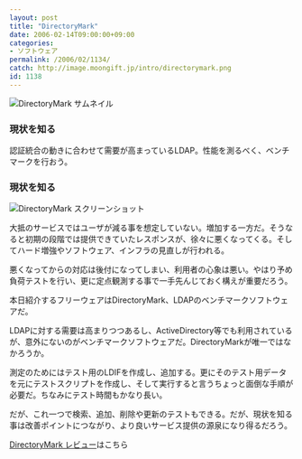 ```yaml
---
layout: post
title: "DirectoryMark"
date: 2006-02-14T09:00:00+09:00
categories:
- ソフトウェア
permalink: /2006/02/1134/
catch: http://image.moongift.jp/intro/directorymark.png
id: 1138
---
```

 ![DirectoryMark サムネイル](http://image.moongift.jp/intro/directorymark.t.png "DirectoryMark サムネイル")
  

### 現状を知る
  
認証統合の動きに合わせて需要が高まっているLDAP。性能を測るべく、ベンチマークを行おう。  
<!--more-->  

### 現状を知る
  

![DirectoryMark スクリーンショット](http://image.moongift.jp/intro/directorymark.png "DirectoryMark スクリーンショット")

  

大抵のサービスではユーザが減る事を想定していない。増加する一方だ。そうなると初期の段階では提供できていたレスポンスが、徐々に悪くなってくる。そしてハード増強やソフトウェア、インフラの見直しが行われる。

  

悪くなってからの対応は後付になってしまい、利用者の心象は悪い。やはり予め負荷テストを行い、更に定点観測する事で一手先んじておく構えが重要だろう。

  

本日紹介するフリーウェアはDirectoryMark、LDAPのベンチマークソフトウェアだ。

  

LDAPに対する需要は高まりつつあるし、ActiveDirectory等でも利用されているが、意外にないのがベンチマークソフトウェアだ。DirectoryMarkが唯一ではなかろうか。

  

測定のためにはテスト用のLDIFを作成し、追加する。更にそのテスト用データを元にテストスクリプトを作成し、そして実行すると言うちょっと面倒な手順が必要だ。ちなみにテスト時間もかなり長い。

  

だが、これ一つで検索、追加、削除や更新のテストもできる。だが、現状を知る事は改善ポイントにつながり、より良いサービス提供の源泉になり得るだろう。

  

[DirectoryMark レビュー](http://fw.moongift.jp/review/i-1149.html)はこちら

